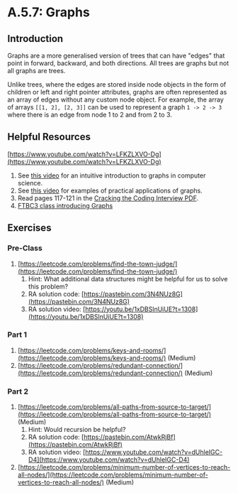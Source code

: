 # A.5.7: Graphs

## Introduction

Graphs are a more generalised version of trees that can have "edges" that point in forward, backward, and both directions. All trees are graphs but not all graphs are trees.

Unlike trees, where the edges are stored inside node objects in the form of children or left and right pointer attributes, graphs are often represented as an array of edges without any custom node object. For example, the array of arrays `[[1, 2], [2, 3]]` can be used to represent a graph `1 -> 2 -> 3` where there is an edge from node 1 to 2 and from 2 to 3.

## Helpful Resources

[https://www.youtube.com/watch?v=LFKZLXVO-Dg](https://www.youtube.com/watch?v=LFKZLXVO-Dg)

1. See [this video](https://www.youtube.com/watch?v=gXgEDyodOJU) for an intuitive introduction to graphs in computer science.
2. See [this video](https://www.youtube.com/watch?v=iv5DcAi411I) for examples of practical applications of graphs.
3. Read pages 117-121 in the [Cracking the Coding Interview PDF](../a.0-algorithms-overview.md#resources).
4. [FTBC3 class introducing Graphs](https://youtu.be/1xDBSlnUiUE?t=893)

## Exercises

### Pre-Class

1. [https://leetcode.com/problems/find-the-town-judge/](https://leetcode.com/problems/find-the-town-judge/)
   1. Hint: What additional data structures might be helpful for us to solve this problem?
   2. RA solution code: [https://pastebin.com/3N4NUz8G](https://pastebin.com/3N4NUz8G)
   3. RA solution video: [https://youtu.be/1xDBSlnUiUE?t=1308](https://youtu.be/1xDBSlnUiUE?t=1308)

### Part 1

1. [https://leetcode.com/problems/keys-and-rooms/](https://leetcode.com/problems/keys-and-rooms/) (Medium)
2. [https://leetcode.com/problems/redundant-connection/](https://leetcode.com/problems/redundant-connection/) (Medium)

### Part 2

1. [https://leetcode.com/problems/all-paths-from-source-to-target/](https://leetcode.com/problems/all-paths-from-source-to-target/) (Medium)
   1. Hint: Would recursion be helpful?
   2. RA solution code: [https://pastebin.com/AtwkRjBf](https://pastebin.com/AtwkRjBf)
   3. RA solution video: [https://www.youtube.com/watch?v=dUhleIGC-D4](https://www.youtube.com/watch?v=dUhleIGC-D4)
2. [https://leetcode.com/problems/minimum-number-of-vertices-to-reach-all-nodes/](https://leetcode.com/problems/minimum-number-of-vertices-to-reach-all-nodes/) (Medium)
